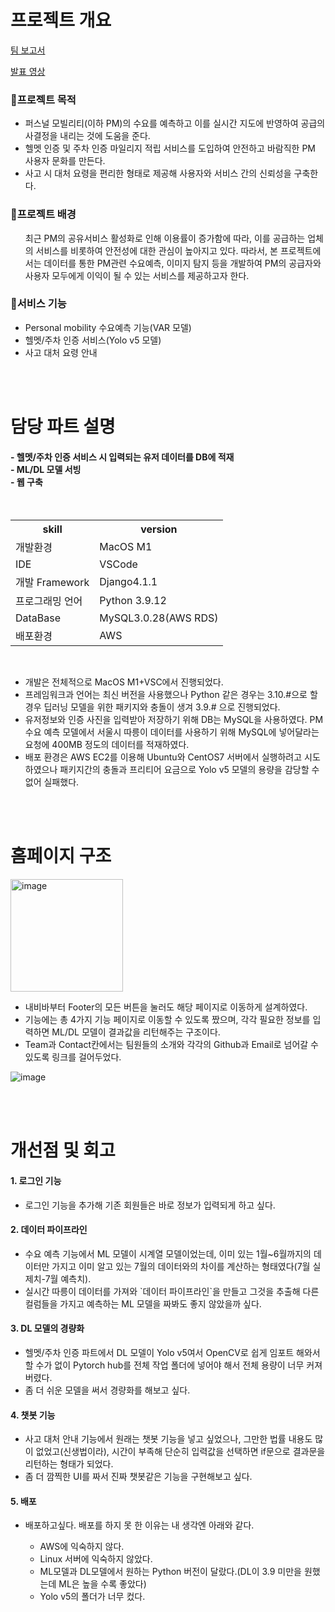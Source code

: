 <h1>프로젝트 개요</h1>
<a href="https://docs.google.com/presentation/d/1ghOqb4nP-iMGkwy4UO7RU-bNc0rMU-mB38UIWu2qxWI/edit#slide=id.g152ed7f1621_1_13">팀 보고서</a>

<a href="https://www.youtube.com/watch?v=dCie5xD8FBA">발표 영상</a>

<h3>🎯프로젝트 목적</h3>
  <ul>
    <li>퍼스널 모빌리티(이하 PM)의 수요를 예측하고 이를 실시간 지도에 반영하여 공급의사결정을 내리는 것에 도움을 준다.</li>
    <li>헬멧 인증 및 주차 인증 마일리지 적립 서비스를 도입하여 안전하고 바람직한 PM 사용자 문화를 만든다.</li>
    <li>사고 시 대처 요령을 편리한 형태로 제공해 사용자와 서비스 간의 신뢰성을 구축한다.</li>
  </ul>

<h3>🤫프로젝트 배경</h3>
  <ul>
    최근 PM의 공유서비스 활성화로 인해 이용률이 증가함에 따라, 이를 공급하는 업체의 서비스를 비롯하여 안전성에 대한 관심이 높아지고 있다.
    따라서, 본 프로젝트에서는 데이터를 통한 PM관련 수요예측, 이미지 탐지 등을 개발하여 PM의 공급자와 사용자 모두에게 이익이 될 수 있는 서비스를 제공하고자 한다.
  </ul>

<h3>🛴서비스 기능</h3>
  <ul>
    <li>Personal mobility 수요예측 기능(VAR 모델)</li>
    <li>헬멧/주차 인증 서비스(Yolo v5 모델)</li>
    <li>사고 대처 요령 안내</li>
  </ul>

<br>
<br>

<h1>담당 파트 설명</h1>
  <h4> - 헬멧/주차 인증 서비스 시 입력되는 유저 데이터를 DB에 적재<br>
   - ML/DL 모델 서빙<br>
   - 웹 구축</h4>

<br>


<table>
	<th>skill</th>
	<th>version</th>
	<tr>
	    <td>개발환경</td>
	    <td>MacOS M1</td>
	</tr>
	<tr>
	    <td>IDE</td>
	    <td>VSCode</td>
	</tr>
  	<tr>
	    <td>개발 Framework</td>
	    <td>Django4.1.1</td>
	</tr>
  	<tr>
	    <td>프로그래밍 언어</td>
	    <td>Python 3.9.12</td>
	</tr>
  	<tr>
	    <td>DataBase</td>
	    <td>MySQL3.0.28(AWS RDS)</td>
	</tr>
  	<tr>
	    <td>배포환경</td>
	    <td>AWS</td>
	</tr>
    </table>
    
<br>

  <ul>
    <li>개발은 전체적으로 MacOS M1+VSC에서 진행되었다.</li>
    <li>프레임워크과 언어는 최신 버전을 사용했으나 Python 같은 경우는 3.10.#으로 할 경우 딥러닝 모델을 위한 패키지와 충돌이 생겨 3.9.# 으로 진행되었다.</li>
    <li>유저정보와 인증 사진을 입력받아 저장하기 위해 DB는 MySQL을 사용하였다. PM 수요 예측 모델에서 서울시 따릉이 데이터를 사용하기 위해 MySQL에 넣어달라는 요청에 400MB 정도의 데이터를 적재하였다.</li>
    <li>배포 환경은 AWS EC2를 이용해 Ubuntu와 CentOS7 서버에서 실행하려고 시도하였으나 패키지간의 충돌과 프리티어 요금으로 Yolo v5 모델의 용량을 감당할 수 없어 실패했다.</li>
  </ul>

<br>
<br>

<h1>홈페이지 구조</h1>

<img width="180" alt="image" src="https://user-images.githubusercontent.com/95471902/191154667-c92da068-aeae-4b10-ac9e-9944cf167c51.png">

<br>
  <ul>
  <li>내비바부터 Footer의 모든 버튼을 눌러도 해당 페이지로 이동하게 설계하였다.</li>
  <li>기능에는 총 4가지 기능 페이지로 이동할 수 있도록 짰으며, 각각 필요한 정보를 입력하면 ML/DL 모델이 결과값을 리턴해주는 구조이다.</li>
  <li>Team과 Contact칸에서는 팀원들의 소개와 각각의 Github과 Email로 넘어갈 수 있도록 링크를 걸어두었다.</li>
  </ul>
  
  
  ![image](https://user-images.githubusercontent.com/95471902/191154930-6ffb50f9-7d06-40a5-bbab-5ae0c2ede313.png)

<br>
<br>

<h1>개선점 및 회고</h1>
<h4>1. 로그인 기능</h4>
  <ul>
    <li>로그인 기능을 추가해 기존 회원들은 바로 정보가 입력되게 하고 싶다.</li>
  </ul>

<h4>2. 데이터 파이프라인</h4>
  <ul>
    <li>수요 예측 기능에서 ML 모델이 시계열 모델이었는데, 이미 있는 1월~6월까지의 데이터만 가지고 이미 알고 있는 7월의 데이터와의 차이를 계산하는 형태였다(7월 실제치-7월 예측치).</li>
    <li>실시간 따릉이 데이터를 가져와 `데이터 파이프라인`을 만들고 그것을 추출해 다른 컬럼들을 가지고 예측하는 ML 모델을 짜봐도 좋지 않았을까 싶다.</li>
  </ul>
<h4>3. DL 모델의 경량화</h4>
  <ul>
    <li>헬멧/주차 인증 파트에서 DL 모델이 Yolo v5여서 OpenCV로 쉽게 임포트 해와서 할 수가 없이 Pytorch hub를 전체 작업 폴더에 넣어야 해서 전체 용량이 너무 커져버렸다. </li>
    <li>좀 더 쉬운 모델을 써서 경량화를 해보고 싶다.</li>
  </ul>
<h4>4. 챗봇 기능</h4>
  <ul>
    <li>사고 대처 안내 기능에서 원래는 챗봇 기능을 넣고 싶었으나, 그만한 법률 내용도 많이 없었고(신생법이라), 시간이 부족해 단순히 입력값을 선택하면 if문으로 결과문을 리턴하는 형태가 되었다. </li>
    <li>좀 더 깜찍한 UI를 짜서 진짜 챗봇같은 기능을 구현해보고 싶다.</li>
  </ul>
<h4>5. 배포</h4>
  <ul>
    <li>배포하고싶다. 배포를 하지 못 한 이유는 내 생각엔 아래와 같다.</li>
      <ul>
        <li>AWS에 익숙하지 않다.</li>
        <li>Linux 서버에 익숙하지 않았다.</li>
        <li>ML모델과 DL모델에서 원하는 Python 버전이 달랐다.(DL이 3.9 미만을 원했는데 ML은 높을 수록 좋았다)</li>
        <li>Yolo v5의 폴더가 너무 컸다.</li>
      </ul>
  </ul>
